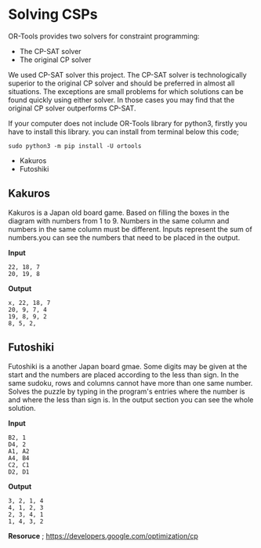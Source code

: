 

# Solving CSPs

OR-Tools provides two solvers for constraint programming:

- The CP-SAT solver
- The original CP solver

We used CP-SAT solver this project. The CP-SAT solver is technologically superior to the original CP solver and should be preferred in almost all situations. The exceptions are small problems for which solutions can be found quickly using either solver. In those cases you may find that the original CP solver outperforms CP-SAT.

If your computer does not include OR-Tools library for python3, firstly you have to install this library. you can install from terminal below this code;

    sudo python3 -m pip install -U ortools


- Kakuros
- Futoshiki

## Kakuros

Kakuros is a Japan old board game. Based on filling the boxes in the diagram with numbers from 1 to 9.
Numbers in the same column and numbers in the same column must be different. 
Inputs represent the sum of numbers.you can see the numbers that need to be placed in the output.

**Input**

    22, 18, 7
    20, 19, 8

**Output**

    x, 22, 18, 7
    20, 9, 7, 4
    19, 8, 9, 2
    8, 5, 2,

## Futoshiki

Futoshiki is a another Japan board gmae. Some digits may be given at the start and the numbers are placed according to the less than sign. In the same sudoku, rows and columns cannot have more than one same number. Solves the puzzle by typing in the program's entries where the number is and where the less than sign is. In the output section you can see the whole solution.

**Input**

    B2, 1
    D4, 2
    A1, A2
    A4, B4
    C2, C1
    D2, D1

**Output**

    3, 2, 1, 4
    4, 1, 2, 3
    2, 3, 4, 1
    1, 4, 3, 2


**Resoruce** ;
https://developers.google.com/optimization/cp
